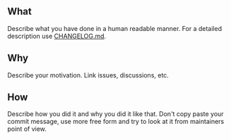 ## What

Describe what you have done in a human readable manner. For a detailed description use [CHANGELOG.md](https://github.com/acm-w-nitk/acm-w-nitk.github.io).

## Why 

Describe your motivation. Link issues, discussions, etc.

## How

Describe how you did it and why you did it like that. Don't copy paste your commit message, use more free form and try to look at it from maintainers point of view.
